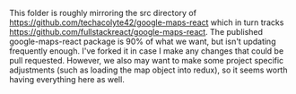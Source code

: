 This folder is roughly mirroring the src directory of https://github.com/techacolyte42/google-maps-react which in turn tracks https://github.com/fullstackreact/google-maps-react. The published google-maps-react package is 90% of what we want, but isn't updating frequently enough. I've forked it in case I make any changes that could be pull requested. However, we also may want to make some project specific adjustments (such as loading the map object into redux), so it seems worth having everything here as well.
